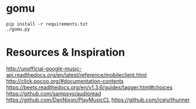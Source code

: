 gomu
====

    pip install -r requirements.txt
    ./gomu.py

# Resources & Inspiration
http://unofficial-google-music-api.readthedocs.org/en/latest/reference/mobileclient.html
http://click.pocoo.org/#documentation-contents
https://beets.readthedocs.org/en/v1.3.6/guides/tagger.html#choices
https://github.com/sampsyo/audioread
https://github.com/DanNixon/PlayMusicCL
https://github.com/iceiv/thunner
